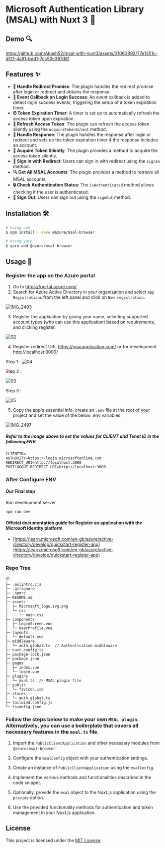 # Microsoft Authentication Library (MSAL) with Nuxt 3 🚀

## Demo 🔍



https://github.com/Akash52/msal-with-nuxt3/assets/31063892/77e1351c-df21-4a91-bdd1-7cc53c387d81



## Features ✨

- **🔁 Handle Redirect Promise**: The plugin handles the redirect promise after login or redirect and obtains the response.
- **🎉 Event Callback on Login Success**: An event callback is added to detect login success events, triggering the setup of a token expiration timer.
- **⏰ Token Expiration Timer**: A timer is set up to automatically refresh the access token upon expiration.
- **🔄 Refresh Access Token**: The plugin can refresh the access token silently using the `acquireTokenSilent` method.
- **🙌 Handle Response**: The plugin handles the response after login or redirect and sets up the token expiration timer if the response includes an account.
- **🔑 Acquire Token Silently**: The plugin provides a method to acquire the access token silently.
- **🚀 Sign In with Redirect**: Users can sign in with redirect using the `signIn` method.
- **🔍 Get All MSAL Accounts**: The plugin provides a method to retrieve all MSAL accounts.
- **🔒 Check Authentication Status**: The `isAuthenticated` method allows checking if the user is authenticated.
- **👋 Sign Out**: Users can sign out using the `signOut` method.

## Installation 🛠️

```bash
# Using npm
$ npm install --save @azure/msal-browser

# Using yarn
$ yarn add @azure/msal-browser
```

## Usage 🌟

### Register the app on the Azure portal

1. Go to https://portal.azure.com/
2. Search for Azure Active Directory in your organization and select `App Registrations` from the left panel and click on `New registration`.

![IMG_2493](https://github.com/Akash52/msal-with-nuxt3/assets/31063892/8d6de419-63d1-4453-8a1f-61bedf8c719d)


   
3. Register the application by giving your name, selecting supported account types (who can use this application) based on requirements, and clicking register.

![02](https://github.com/Akash52/msal-with-nuxt3/assets/31063892/b12cb01b-2b12-401b-a45b-c6890c265373)

4. Register redirect URL
https://yourapplication.com/ or for development http://localhost:3000/

Step 1 :
![04](https://github.com/Akash52/msal-with-nuxt3/assets/31063892/5cb69b77-8a69-4125-ba4a-8d466deff058)

Step 2 :

![03](https://github.com/Akash52/msal-with-nuxt3/assets/31063892/933027ef-8c58-4648-ab3d-912f4c552d61)

Step 3 :

![05](https://github.com/Akash52/msal-with-nuxt3/assets/31063892/9bc3b61e-6b0e-48af-9702-42055fe0e0ad)

5. Copy the app's essential info, create an `.env` file at the root of your project and set the value of the below .env variables.


![IMG_2497](https://github.com/Akash52/msal-with-nuxt3/assets/31063892/7dbea54b-db0f-44e9-b774-c87e87121301)


##### Refer to the image above to set the values for CLIENT and Tenet ID in the following ENV.

```
CLIENTID=
AUTHORITY=https://login.microsoftonline.com
REDIRECT_URI=http://localhost:3000
POSTLOGOUT_REDIRECT_URI=http://localhost:3000
```

### After Configure ENV

#### Our Final step 

Run development server
```
npm run dev
````

#### Official documentation guide for Register an application with the Microsoft identity platform

- [https://learn.microsoft.com/en-gb/azure/active-directory/develop/quickstart-register-app](https://learn.microsoft.com/en-gb/azure/active-directory/develop/quickstart-register-app)


### Repo Tree

```
📦 
├─ .eslintrc.cjs
├─ .gitignore
├─ .npmrc
├─ README.md
├─ assets
│  ├─ Microsoft_logo.svg.png
│  └─ css
│     └─ main.css
├─ components
│  ├─ LoginScreen.vue
│  └─ UserProfile.vue
├─ layouts
│  └─ default.vue
├─ middleware
│  └─ auth.global.ts  // Authentication middleware
├─ nuxt.config.ts
├─ package-lock.json
├─ package.json
├─ pages
│  ├─ index.vue
│  └─ login.vue
├─ plugins
│  └─ msal.ts  // MSAL plugin file
├─ public
│  └─ favicon.ico
├─ stores
│  └─ auth.global.ts
├─ tailwind.config.js
└─ tsconfig.json
```

### Follow the steps below to make your own `MSAL plugin`. Alternatively, you can use a boilerplate that covers all necessary features in the `msal.ts` file.

1. Import the `PublicClientApplication` and other necessary modules from `@azure/msal-browser`.

2. Configure the `msalConfig` object with your authentication settings.

3. Create an instance of `PublicClientApplication` using the `msalConfig`.

4. Implement the various methods and functionalities described in the code snippet.

5. Optionally, provide the `msal` object to the Nuxt.js application using the `provide` option.

6. Use the provided functionality methods for authentication and token management in your Nuxt.js application.

## License

This project is licensed under the [MIT License](LICENSE).
